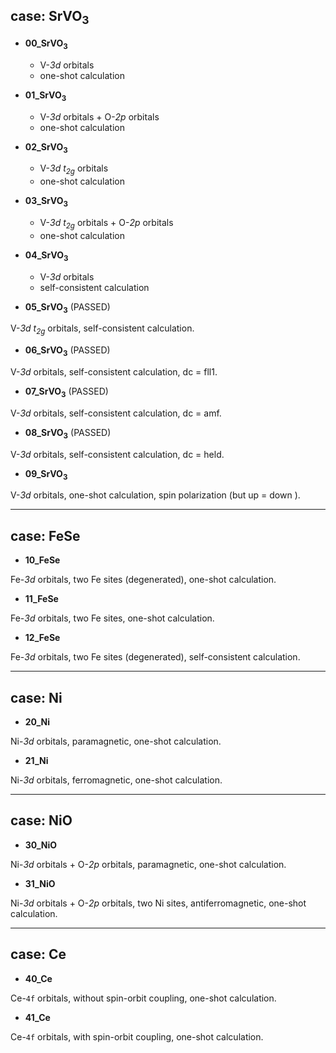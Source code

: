 ## case: SrVO<sub>3</sub>

* **00_SrVO<sub>3</sub>**

    * V-*3d* orbitals
    * one-shot calculation

* **01_SrVO<sub>3</sub>**

    * V-*3d* orbitals + O-*2p* orbitals
    * one-shot calculation

* **02_SrVO<sub>3</sub>**

    * V-*3d* *t<sub>2g</sub>* orbitals
    * one-shot calculation

* **03_SrVO<sub>3</sub>**

    * V-*3d* *t<sub>2g</sub>* orbitals + O-*2p* orbitals
    * one-shot calculation

* **04_SrVO<sub>3</sub>**

    * V-*3d* orbitals
    * self-consistent calculation

* **05_SrVO<sub>3</sub>** (PASSED)

V-*3d* *t<sub>2g</sub>* orbitals, self-consistent calculation.

* **06_SrVO<sub>3</sub>** (PASSED)

V-*3d* orbitals, self-consistent calculation, dc = fll1.

* **07_SrVO<sub>3</sub>** (PASSED)

V-*3d* orbitals, self-consistent calculation, dc = amf.

* **08_SrVO<sub>3</sub>** (PASSED)

V-*3d* orbitals, self-consistent calculation, dc = held.

* **09_SrVO<sub>3</sub>**

V-*3d* orbitals, one-shot calculation, spin polarization (but up = down ).

---

## case: FeSe

* **10_FeSe**

Fe-*3d* orbitals, two Fe sites (degenerated), one-shot calculation.

* **11_FeSe**

Fe-*3d* orbitals, two Fe sites, one-shot calculation.

* **12_FeSe**

Fe-*3d* orbitals, two Fe sites (degenerated), self-consistent calculation.

---

## case: Ni

* **20_Ni**

Ni-*3d* orbitals, paramagnetic, one-shot calculation.

* **21_Ni**

Ni-*3d* orbitals, ferromagnetic, one-shot calculation.

---

## case: NiO

* **30_NiO**

Ni-*3d* orbitals + O-*2p* orbitals, paramagnetic, one-shot calculation.

* **31_NiO**

Ni-*3d* orbitals + O-*2p* orbitals, two Ni sites, antiferromagnetic, one-shot calculation.

---

## case: Ce

* **40_Ce**

Ce-``4f`` orbitals, without spin-orbit coupling, one-shot calculation.

* **41_Ce**

Ce-``4f`` orbitals, with spin-orbit coupling, one-shot calculation.
